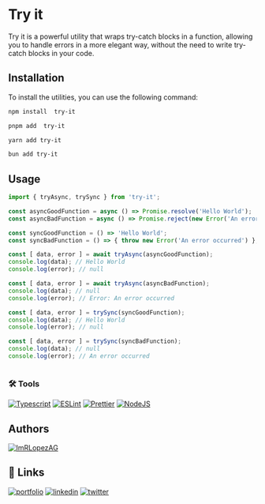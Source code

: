 # Try it

Try it is a powerful utility that wraps try-catch blocks in a function, allowing you to handle errors in a more elegant way, without the need to write try-catch blocks in your code.

## Installation

To install the utilities, you can use the following command:

```bash
npm install  try-it
```

```bash
pnpm add  try-it
```

```bash
yarn add try-it
```

```bash
bun add try-it
```

## Usage



```javascript
import { tryAsync, trySync } from 'try-it';

const asyncGoodFunction = async () => Promise.resolve('Hello World');
const asyncBadFunction = async () => Promise.reject(new Error('An error occurred'));

const syncGoodFunction = () => 'Hello World';
const syncBadFunction = () => { throw new Error('An error occurred') };

const [ data, error ] = await tryAsync(asyncGoodFunction);
console.log(data); // Hello World
console.log(error); // null

const [ data, error ] = await tryAsync(asyncBadFunction);
console.log(data); // null
console.log(error); // Error: An error occurred

const [ data, error ] = trySync(syncGoodFunction);
console.log(data); // Hello World
console.log(error); // null

const [ data, error ] = trySync(syncBadFunction);
console.log(data); // null
console.log(error); // An error occurred



```

### 🛠️ Tools

[![Typescript](https://img.shields.io/badge/Typescript-3178C6?logo=typescript&logoColor=white)](https://www.typescriptlang.org/)
[![ESLint](https://img.shields.io/badge/ESLint-4B32C3?logo=eslint&logoColor=white)](https://eslint.org/)
[![Prettier](https://img.shields.io/badge/Prettier-F7B93E?logo=prettier&logoColor=white)](https://prettier.io/)
[![NodeJS](https://img.shields.io/badge/NodeJS-339933?logo=node.js&logoColor=white)](https://nodejs.org/es/)

## Authors

[![ImRLopezAG](https://img.shields.io/badge/ImRLopezAG-000000?style=for-the-badge&logo=github&logoColor=white)](https://github.com/ImRLopezAG)

## 🔗 Links

[![portfolio](https://img.shields.io/badge/my_portfolio-000?style=for-the-badge&logo=ko-fi&logoColor=white)](https://imrlopez.vercel.app)
[![linkedin](https://img.shields.io/badge/linkedin-0A66C2?style=for-the-badge&logo=linkedin&logoColor=white)](https://www.linkedin.com/in/angel-gabriel-lopez/)
[![twitter](https://img.shields.io/badge/twitter-1DA1F2?style=for-the-badge&logo=twitter&logoColor=white)](https://twitter.com/imr_lopez)
